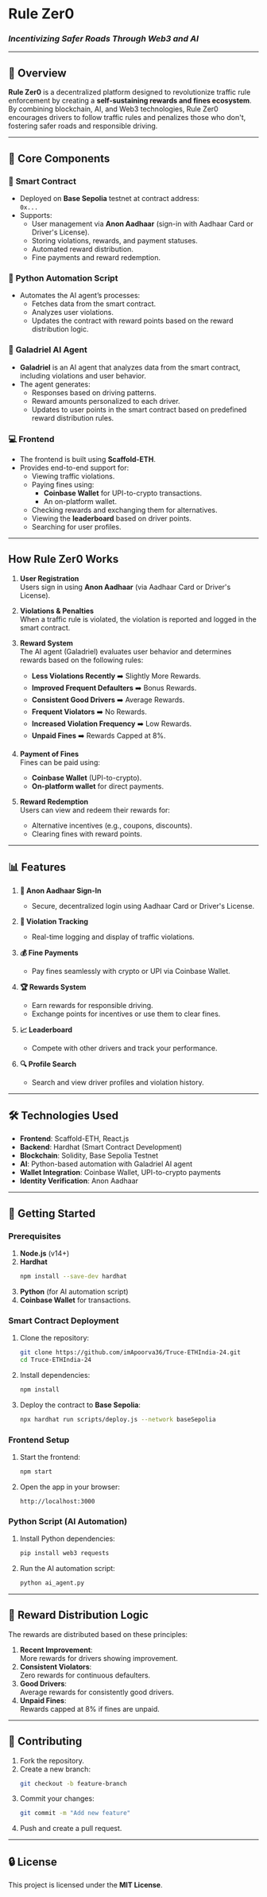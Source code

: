 # **Rule Zer0**

### _Incentivizing Safer Roads Through Web3 and AI_

---

## 📝 **Overview**

**Rule Zer0** is a decentralized platform designed to revolutionize traffic rule enforcement by creating a **self-sustaining rewards and fines ecosystem**. By combining blockchain, AI, and Web3 technologies, Rule Zer0 encourages drivers to follow traffic rules and penalizes those who don't, fostering safer roads and responsible driving.

---

## 🔗 **Core Components**

### 🔗 **Smart Contract**

- Deployed on **Base Sepolia** testnet at contract address:  
  `0x...`
- Supports:
  - User management via **Anon Aadhaar** (sign-in with Aadhaar Card or Driver's License).
  - Storing violations, rewards, and payment statuses.
  - Automated reward distribution.
  - Fine payments and reward redemption.

### 🐍 **Python Automation Script**

- Automates the AI agent’s processes:
  - Fetches data from the smart contract.
  - Analyzes user violations.
  - Updates the contract with reward points based on the reward distribution logic.

### 🧠 **Galadriel AI Agent**

- **Galadriel** is an AI agent that analyzes data from the smart contract, including violations and user behavior.
- The agent generates:
  - Responses based on driving patterns.
  - Reward amounts personalized to each driver.
  - Updates to user points in the smart contract based on predefined reward distribution rules.

### 💻 **Frontend**

- The frontend is built using **Scaffold-ETH**.
- Provides end-to-end support for:
  - Viewing traffic violations.
  - Paying fines using:
    - **Coinbase Wallet** for UPI-to-crypto transactions.
    - An on-platform wallet.
  - Checking rewards and exchanging them for alternatives.
  - Viewing the **leaderboard** based on driver points.
  - Searching for user profiles.

---

## **How Rule Zer0 Works**

1. **User Registration**  
   Users sign in using **Anon Aadhaar** (via Aadhaar Card or Driver's License).

2. **Violations & Penalties**  
   When a traffic rule is violated, the violation is reported and logged in the smart contract.

3. **Reward System**  
   The AI agent (Galadriel) evaluates user behavior and determines rewards based on the following rules:

   - **Less Violations Recently** ➡️ Slightly More Rewards.
   - **Improved Frequent Defaulters** ➡️ Bonus Rewards.
   - **Consistent Good Drivers** ➡️ Average Rewards.
   - **Frequent Violators** ➡️ No Rewards.
   - **Increased Violation Frequency** ➡️ Low Rewards.
   - **Unpaid Fines** ➡️ Rewards Capped at 8%.

4. **Payment of Fines**  
   Fines can be paid using:

   - **Coinbase Wallet** (UPI-to-crypto).
   - **On-platform wallet** for direct payments.

5. **Reward Redemption**  
   Users can view and redeem their rewards for:
   - Alternative incentives (e.g., coupons, discounts).
   - Clearing fines with reward points.

---

## 📊 **Features**

1. **🪪 Anon Aadhaar Sign-In**

   - Secure, decentralized login using Aadhaar Card or Driver's License.

2. **🚦 Violation Tracking**

   - Real-time logging and display of traffic violations.

3. **💰 Fine Payments**

   - Pay fines seamlessly with crypto or UPI via Coinbase Wallet.

4. **🏆 Rewards System**

   - Earn rewards for responsible driving.
   - Exchange points for incentives or use them to clear fines.

5. **📈 Leaderboard**

   - Compete with other drivers and track your performance.

6. **🔍 Profile Search**
   - Search and view driver profiles and violation history.

---

## 🛠️ **Technologies Used**

- **Frontend**: Scaffold-ETH, React.js
- **Backend**: Hardhat (Smart Contract Development)
- **Blockchain**: Solidity, Base Sepolia Testnet
- **AI**: Python-based automation with Galadriel AI agent
- **Wallet Integration**: Coinbase Wallet, UPI-to-crypto payments
- **Identity Verification**: Anon Aadhaar

---

## 🚀 **Getting Started**

### Prerequisites

1. **Node.js** (v14+)
2. **Hardhat**
   ```bash
   npm install --save-dev hardhat
   ```
3. **Python** (for AI automation script)
4. **Coinbase Wallet** for transactions.

### Smart Contract Deployment

1. Clone the repository:

   ```bash
   git clone https://github.com/imApoorva36/Truce-ETHIndia-24.git
   cd Truce-ETHIndia-24
   ```

2. Install dependencies:

   ```bash
   npm install
   ```

3. Deploy the contract to **Base Sepolia**:
   ```bash
   npx hardhat run scripts/deploy.js --network baseSepolia
   ```

### Frontend Setup

1. Start the frontend:

   ```bash
   npm start
   ```

2. Open the app in your browser:
   ```
   http://localhost:3000
   ```

### Python Script (AI Automation)

1. Install Python dependencies:

   ```bash
   pip install web3 requests
   ```

2. Run the AI automation script:
   ```bash
   python ai_agent.py
   ```

---

## 📜 **Reward Distribution Logic**

The rewards are distributed based on these principles:

1. **Recent Improvement**:  
   More rewards for drivers showing improvement.
2. **Consistent Violators**:  
   Zero rewards for continuous defaulters.
3. **Good Drivers**:  
   Average rewards for consistently good drivers.
4. **Unpaid Fines**:  
   Rewards capped at 8% if fines are unpaid.

---

## 🤝 **Contributing**

1. Fork the repository.
2. Create a new branch:
   ```bash
   git checkout -b feature-branch
   ```
3. Commit your changes:
   ```bash
   git commit -m "Add new feature"
   ```
4. Push and create a pull request.

---

## 🔒 **License**

This project is licensed under the **MIT License**.

